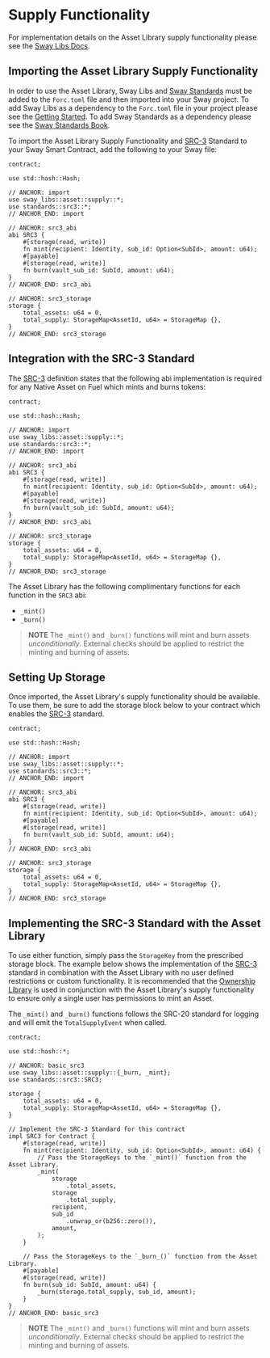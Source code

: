 # Supply Functionality

For implementation details on the Asset Library supply functionality please see the [Sway Libs Docs](https://fuellabs.github.io/sway-libs/master/sway_libs/asset/supply/index.html).

## Importing the Asset Library Supply Functionality

In order to use the Asset Library, Sway Libs and [Sway Standards](https://docs.fuel.network/docs/sway-standards/) must be added to the `Forc.toml` file and then imported into your Sway project. To add Sway Libs as a dependency to the `Forc.toml` file in your project please see the [Getting Started](../getting_started/index.md). To add Sway Standards as a dependency please see the [Sway Standards Book](https://docs.fuel.network/docs/sway-standards/#using-a-standard).

To import the Asset Library Supply Functionality and [SRC-3](https://docs.fuel.network/docs/sway-standards/src-3-minting-and-burning/) Standard to your Sway Smart Contract, add the following to your Sway file:

```sway
contract;

use std::hash::Hash;

// ANCHOR: import
use sway_libs::asset::supply::*;
use standards::src3::*;
// ANCHOR_END: import

// ANCHOR: src3_abi
abi SRC3 {
    #[storage(read, write)]
    fn mint(recipient: Identity, sub_id: Option<SubId>, amount: u64);
    #[payable]
    #[storage(read, write)]
    fn burn(vault_sub_id: SubId, amount: u64);
}
// ANCHOR_END: src3_abi

// ANCHOR: src3_storage
storage {
    total_assets: u64 = 0,
    total_supply: StorageMap<AssetId, u64> = StorageMap {},
}
// ANCHOR_END: src3_storage
```

## Integration with the SRC-3 Standard

The [SRC-3](https://docs.fuel.network/docs/sway-standards/src-3-minting-and-burning/) definition states that the following abi implementation is required for any Native Asset on Fuel which mints and burns tokens:

```sway
contract;

use std::hash::Hash;

// ANCHOR: import
use sway_libs::asset::supply::*;
use standards::src3::*;
// ANCHOR_END: import

// ANCHOR: src3_abi
abi SRC3 {
    #[storage(read, write)]
    fn mint(recipient: Identity, sub_id: Option<SubId>, amount: u64);
    #[payable]
    #[storage(read, write)]
    fn burn(vault_sub_id: SubId, amount: u64);
}
// ANCHOR_END: src3_abi

// ANCHOR: src3_storage
storage {
    total_assets: u64 = 0,
    total_supply: StorageMap<AssetId, u64> = StorageMap {},
}
// ANCHOR_END: src3_storage
```

The Asset Library has the following complimentary functions for each function in the `SRC3` abi:

- `_mint()`
- `_burn()`

> **NOTE** The `_mint()` and `_burn()` functions will mint and burn assets *unconditionally*. External checks should be applied to restrict the minting and burning of assets.

## Setting Up Storage

Once imported, the Asset Library's supply functionality should be available. To use them, be sure to add the storage block below to your contract which enables the [SRC-3](https://docs.fuel.network/docs/sway-standards/src-3-minting-and-burning/) standard.

```sway
contract;

use std::hash::Hash;

// ANCHOR: import
use sway_libs::asset::supply::*;
use standards::src3::*;
// ANCHOR_END: import

// ANCHOR: src3_abi
abi SRC3 {
    #[storage(read, write)]
    fn mint(recipient: Identity, sub_id: Option<SubId>, amount: u64);
    #[payable]
    #[storage(read, write)]
    fn burn(vault_sub_id: SubId, amount: u64);
}
// ANCHOR_END: src3_abi

// ANCHOR: src3_storage
storage {
    total_assets: u64 = 0,
    total_supply: StorageMap<AssetId, u64> = StorageMap {},
}
// ANCHOR_END: src3_storage
```

## Implementing the SRC-3 Standard with the Asset Library

To use either function, simply pass the `StorageKey` from the prescribed storage block. The example below shows the implementation of the [SRC-3](https://docs.fuel.network/docs/sway-standards/src-3-minting-and-burning/) standard in combination with the Asset Library with no user defined restrictions or custom functionality. It is recommended that the [Ownership Library](../ownership/index.md) is used in conjunction with the Asset Library's supply functionality to ensure only a single user has permissions to mint an Asset.

The `_mint()` and `_burn()` functions follows the SRC-20 standard for logging and will emit the `TotalSupplyEvent` when called.

```sway
contract;

use std::hash::*;

// ANCHOR: basic_src3
use sway_libs::asset::supply::{_burn, _mint};
use standards::src3::SRC3;

storage {
    total_assets: u64 = 0,
    total_supply: StorageMap<AssetId, u64> = StorageMap {},
}

// Implement the SRC-3 Standard for this contract
impl SRC3 for Contract {
    #[storage(read, write)]
    fn mint(recipient: Identity, sub_id: Option<SubId>, amount: u64) {
        // Pass the StorageKeys to the `_mint()` function from the Asset Library.
        _mint(
            storage
                .total_assets,
            storage
                .total_supply,
            recipient,
            sub_id
                .unwrap_or(b256::zero()),
            amount,
        );
    }

    // Pass the StorageKeys to the `_burn_()` function from the Asset Library.
    #[payable]
    #[storage(read, write)]
    fn burn(sub_id: SubId, amount: u64) {
        _burn(storage.total_supply, sub_id, amount);
    }
}
// ANCHOR_END: basic_src3
```

> **NOTE** The `_mint()` and `_burn()` functions will mint and burn assets *unconditionally*. External checks should be applied to restrict the minting and burning of assets.
